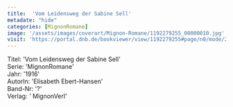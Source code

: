 ```yaml
---
title:  'Vom Leidensweg der Sabine Sell'
metadate: "hide"
categories: [MignonRomane]
image: '/assets/images/coverart/Mignon-Romane/1192279255_00000010.jpg'
visit: 'https://portal.dnb.de/bookviewer/view/1192279255#page/n0/mode/2up'
---
```

Titel: 'Vom Leidensweg der Sabine Sell' <br>
Serie: 'MignonRomane' <br>
Jahr: '1916' <br>
AutorIn: 'Elisabeth Ebert-Hansen' <br>
Band-Nr: '?' <br>
Verlag: ' MignonVerl'